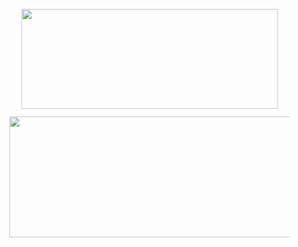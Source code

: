 <p align="center"><img width="461" height="179" src="https://github.com/user-attachments/assets/dff0ea1b-fc79-443b-b797-68694939a6f6" /></p>

<p align="center"><img width="810" height="217" src="https://github.com/user-attachments/assets/65bd92b5-fc7f-4842-a721-8b0e1c88066b" /></p>
